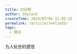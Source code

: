 ```yaml
---
title: 日记啊
author: Shylock
createTime: 2024/07/04 11:02:15
permalink: /article/rvelie55/
tags:
  - 随记
---
```


为人处世的感悟
